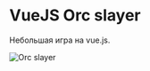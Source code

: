 # VueJS Orc slayer

Небольшая игра на vue.js.

![Orc slayer](http://gamedz.ru/wp-content/uploads/2020/orc.gif "Orc slayer")

